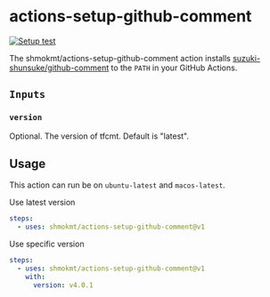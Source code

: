 # actions-setup-github-comment

[![Setup test](https://github.com/shmokmt/actions-setup-github-comment/actions/workflows/test.yml/badge.svg)](https://github.com/shmokmt/actions-setup-github-comment/actions/workflows/test.yml)

The shmokmt/actions-setup-github-comment action installs [suzuki-shunsuke/github-comment](https://github.com/suzuki-shunsuke/github-comment) to the `PATH` in your GitHub Actions.

## `Inputs`

### `version`

Optional. The version of tfcmt. Default is "latest".

## Usage

This action can run be on `ubuntu-latest` and `macos-latest`.

Use latest version

```yaml
steps:
  - uses: shmokmt/actions-setup-github-comment@v1
```

Use specific version

```yaml
steps:
  - uses: shmokmt/actions-setup-github-comment@v1
    with:
      version: v4.0.1
```
